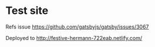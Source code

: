 # Test site

Refs issue https://github.com/gatsbyjs/gatsby/issues/3067

Deployed to http://festive-hermann-722eab.netlify.com/